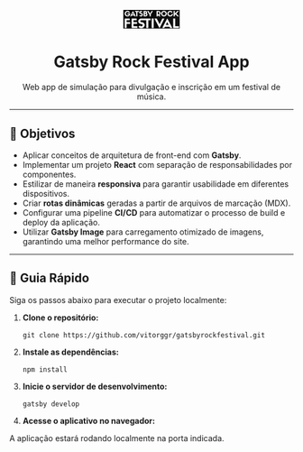 <p align="center">
  <a href="https://gatsbyrockfestival.netlify.app/">
    <img alt="Gatsby Rock Festival" src="src/images/logo.PNG" width="100" />
  </a>
</p>

<h1 align="center">
  Gatsby Rock Festival App
</h1>

<p align="center">
   Web app de simulação para divulgação e inscrição em um festival de música.
</p>

---

## 🔨 Objetivos

- Aplicar conceitos de arquitetura de front-end com **Gatsby**.
- Implementar um projeto **React** com separação de responsabilidades por componentes.
- Estilizar de maneira **responsiva** para garantir usabilidade em diferentes dispositivos.
- Criar **rotas dinâmicas** geradas a partir de arquivos de marcação (MDX).
- Configurar uma pipeline **CI/CD** para automatizar o processo de build e deploy da aplicação.
- Utilizar **Gatsby Image** para carregamento otimizado de imagens, garantindo uma melhor performance do site.

---

## 🚀 Guia Rápido

Siga os passos abaixo para executar o projeto localmente:

1. **Clone o repositório:**

   ```shell
   git clone https://github.com/vitorggr/gatsbyrockfestival.git
   ```
2. **Instale as dependências:**

   ```shell
   npm install
   ```
3. **Inicie o servidor de desenvolvimento:**

   ```shell
   gatsby develop
   ```
4. **Acesse o aplicativo no navegador:**

  A aplicação estará rodando localmente na porta indicada.
